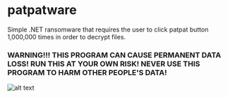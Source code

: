 # patpatware
Simple .NET ransomware that requires the user to click patpat button 1,000,000 times in order to decrypt files.

### WARNING!!! THIS PROGRAM CAN CAUSE PERMANENT DATA LOSS! RUN THIS AT YOUR OWN RISK! NEVER USE THIS PROGRAM TO HARM OTHER PEOPLE'S DATA!

![alt text](https://www.upload.ee/image/11874689/ferris_ransomware.PNG)
